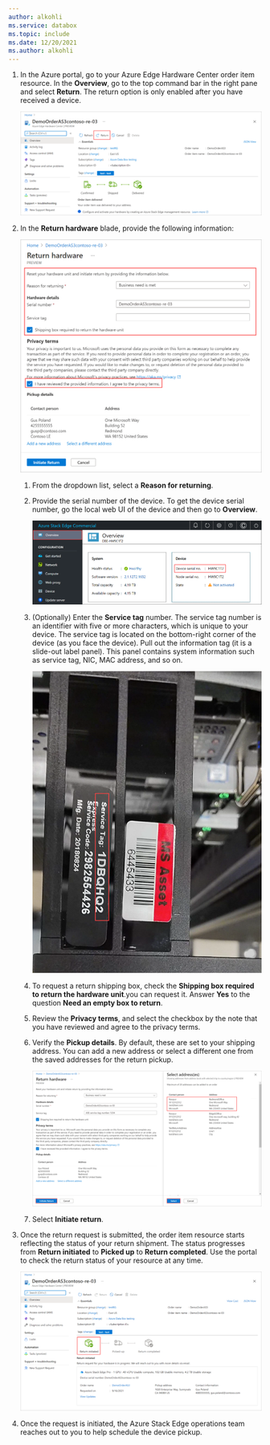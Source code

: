 ```yaml
---
author: alkohli
ms.service: databox  
ms.topic: include
ms.date: 12/20/2021
ms.author: alkohli
---
```


1. In the Azure portal, go to your Azure Edge Hardware Center order item resource. In the **Overview**, go to the top command bar in the right pane and select **Return**. The return option is only enabled after you have received a device.

    ![Return device 1](media/azure-stack-edge-initiate-return-device/hardware-center-return-device-1.png)  

1. In the **Return hardware** blade, provide the following information:

    ![Return device 2](media/azure-stack-edge-initiate-return-device/hardware-center-return-device-2.png) 

    1. From the dropdown list, select a **Reason for returning**.

    1. Provide the serial number of the device. To get the device serial number, go the local web UI of the device and then go to **Overview**.  
    
       ![Device serial number 1](media/azure-stack-edge-initiate-return-device/device-serial-number-1.png) 

    1. (Optionally) Enter the **Service tag** number. The service tag number is an identifier with five or more characters, which is unique to your device. The service tag is located on the bottom-right corner of the device (as you face the device). Pull out the information tag (it is a slide-out label panel). This panel contains system information such as service tag, NIC, MAC address, and so on. 
    
       ![Service tag number 1](media/azure-stack-edge-initiate-return-device/service-tag-number-1.png)

    1. To request a return shipping box, check the **Shipping box required to return the hardware unit**.you can request it. Answer **Yes** to the question **Need an empty box to return**.
    
    1. Review the **Privacy terms**, and select the checkbox by the note that you have reviewed and agree to the privacy terms.

    1. Verify the **Pickup details**. By default, these are set to your shipping address. You can add a new address or select a different one from the saved addresses for the return pickup.

        ![Return device 3](media/azure-stack-edge-initiate-return-device/hardware-center-return-device-3.png) 

    1. Select **Initiate return**.

1. Once the return request is submitted, the order item resource starts reflecting the status of your return shipment. The status progresses from **Return initiated** to **Picked up** to **Return completed**. Use the portal to check the return status of your resource at any time.

    ![Return device 5](media/azure-stack-edge-initiate-return-device/hardware-center-return-device-4.png) 

1. Once the request is initiated, the Azure Stack Edge operations team reaches out to you to help schedule the device pickup.
